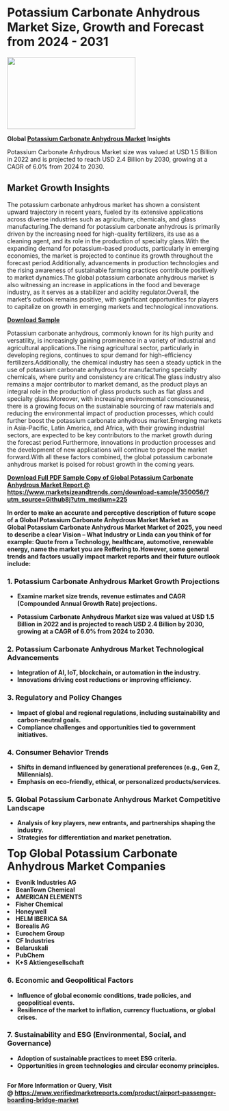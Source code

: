 <H1>Potassium Carbonate Anhydrous Market Size, Growth and Forecast from 2024 - 2031</H1><img class="aligncenter size-medium wp-image-584254" src="https://thirdeyenews.in/wp-content/uploads/2024/09/Global-Market-Research-300x168.jpeg" alt="" width="300" height="168" /><p><strong>Global&nbsp;<a href="https://www.marketsizeandtrends.com/download-sample/350056/?utm_source=Github8j?utm_medium=225">Potassium Carbonate Anhydrous Market</a> Insights</strong></p><p>Potassium Carbonate Anhydrous Market size was valued at USD 1.5 Billion in 2022 and is projected to reach USD 2.4 Billion by 2030, growing at a CAGR of 6.0% from 2024 to 2030.</p><p><h2>Market Growth Insights</h2> <p>The potassium carbonate anhydrous market has shown a consistent upward trajectory in recent years, fueled by its extensive applications across diverse industries such as agriculture, chemicals, and glass manufacturing.The demand for potassium carbonate anhydrous is primarily driven by the increasing need for high-quality fertilizers, its use as a cleaning agent, and its role in the production of specialty glass.With the expanding demand for potassium-based products, particularly in emerging economies, the market is projected to continue its growth throughout the forecast period.Additionally, advancements in production technologies and the rising awareness of sustainable farming practices contribute positively to market dynamics.The global potassium carbonate anhydrous market is also witnessing an increase in applications in the food and beverage industry, as it serves as a stabilizer and acidity regulator.Overall, the market’s outlook remains positive, with significant opportunities for players to capitalize on growth in emerging markets and technological innovations.</p> <p><strong><a href="download_link_here">Download Sample</a></strong></p> <p>Potassium carbonate anhydrous, commonly known for its high purity and versatility, is increasingly gaining prominence in a variety of industrial and agricultural applications.The rising agricultural sector, particularly in developing regions, continues to spur demand for high-efficiency fertilizers.Additionally, the chemical industry has seen a steady uptick in the use of potassium carbonate anhydrous for manufacturing specialty chemicals, where purity and consistency are critical.The glass industry also remains a major contributor to market demand, as the product plays an integral role in the production of glass products such as flat glass and specialty glass.Moreover, with increasing environmental consciousness, there is a growing focus on the sustainable sourcing of raw materials and reducing the environmental impact of production processes, which could further boost the potassium carbonate anhydrous market.Emerging markets in Asia-Pacific, Latin America, and Africa, with their growing industrial sectors, are expected to be key contributors to the market growth during the forecast period.Furthermore, innovations in production processes and the development of new applications will continue to propel the market forward.With all these factors combined, the global potassium carbonate anhydrous market is poised for robust growth in the coming years.</p> <p><strong><a href="get_more_link_here"></p><p><span class=""><strong>Download Full PDF Sample Copy of Global Potassium Carbonate Anhydrous Market Report</strong> @ <a href="https://www.marketsizeandtrends.com/download-sample/350056/?utm_source=Github8j?utm_medium=225" target="_blank">https://www.marketsizeandtrends.com/download-sample/350056/?utm_source=Github8j?utm_medium=225</a></span></p><p>In order to make an accurate and perceptive description of future scope of a Global&nbsp;Potassium Carbonate Anhydrous Market Market as Global&nbsp;Potassium Carbonate Anhydrous Market Market of 2025, you need to describe a clear Vision &ndash; What Industry or Linda can you think of for example: Quote from a Technology, healthcare, automotive, renewable energy, name the market you are Reffering to.However, some general trends and factors usually impact market reports and their future outlook include:</p><h3>1.&nbsp;<strong>Potassium Carbonate Anhydrous Market Growth Projections</strong></h3><ul><li>Examine market size trends, revenue estimates and CAGR (Compounded Annual Growth Rate) projections.</li><li><p>Potassium Carbonate Anhydrous Market size was valued at USD 1.5 Billion in 2022 and is projected to reach USD 2.4 Billion by 2030, growing at a CAGR of 6.0% from 2024 to 2030.</p></li></ul><h3>2.&nbsp;<strong>Potassium Carbonate Anhydrous Market Technological Advancements</strong></h3><ul><li>Integration of AI, IoT, blockchain, or automation in the industry.</li><li>Innovations driving cost reductions or improving efficiency.</li></ul><h3>3.&nbsp;<strong>Regulatory and Policy Changes</strong></h3><ul><li>Impact of global and regional regulations, including sustainability and carbon-neutral goals.</li><li>Compliance challenges and opportunities tied to government initiatives.</li></ul><h3>4.&nbsp;<strong>Consumer Behavior Trends</strong></h3><ul><li>Shifts in demand influenced by generational preferences (e.g., Gen Z, Millennials).</li><li>Emphasis on eco-friendly, ethical, or personalized products/services.</li></ul><h3>5.&nbsp;<strong>Global Potassium Carbonate Anhydrous Market Competitive Landscape</strong></h3><ul><li>Analysis of key players, new entrants, and partnerships shaping the industry.</li><li>Strategies for differentiation and market penetration.</li></ul><p data-pm-slice="1 1 []"><span style="color: inherit; font-family: inherit; font-size: 25px;">Top Global Potassium Carbonate Anhydrous Market Companies</span></p><div class="" data-test-id=""><p><li>Evonik Industries AG</li><li> BeanTown Chemical</li><li> AMERICAN ELEMENTS</li><li> Fisher Chemical</li><li> Honeywell</li><li> HELM IBERICA SA</li><li> Borealis AG</li><li> Eurochem Group</li><li> CF Industries</li><li> Belaruskali</li><li> PubChem</li><li> K+S Aktiengesellschaft</li></p></div><h3>6.&nbsp;<strong>Economic and Geopolitical Factors</strong></h3><ul><li>Influence of global economic conditions, trade policies, and geopolitical events.</li><li>Resilience of the market to inflation, currency fluctuations, or global crises.</li></ul><h3>7.&nbsp;<strong>Sustainability and ESG (Environmental, Social, and Governance)</strong></h3><ul><li>Adoption of sustainable practices to meet ESG criteria.</li><li>Opportunities in green technologies and circular economy principles.</li></ul><h2><strong style="font-size: 14px;">For More Information or Query, Visit @&nbsp;</strong><a style="background-color: #ffffff; font-size: 14px;" href="https://www.marketsizeandtrends.com/report/potassium-carbonate-anhydrous-market/" target="_blank">https://www.verifiedmarketreports.com/product/airport-passenger-boarding-bridge-market</a></h2>
